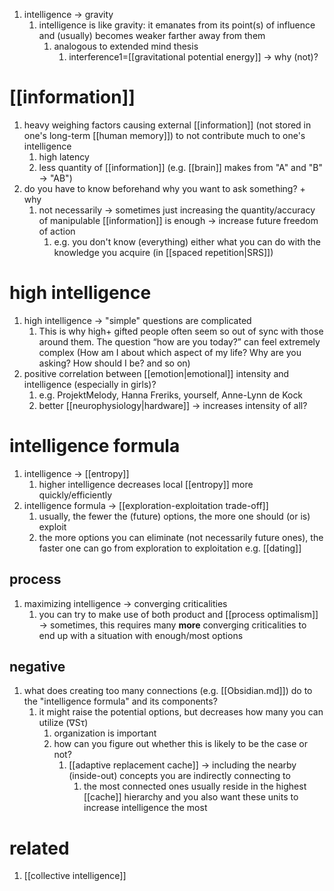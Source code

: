 1. intelligence → gravity
	1. intelligence is like gravity: it emanates from its point(s) of influence and (usually) becomes weaker farther away from them
		1. analogous to extended mind thesis
			1. interference1=[[gravitational potential energy]] → why (not)?
# [[information]]
1. heavy weighing factors causing external [[information]] (not stored in one's long-term [[human memory]]) to not contribute much to one's intelligence
	1. high latency
	2. less quantity of [[information]] (e.g. [[brain]] makes from "A" and "B" → "AB")
3. do you have to know beforehand why you want to ask something? + why
	1. not necessarily → sometimes just increasing the quantity/accuracy of manipulable [[information]] is enough → increase future freedom of action
		1. e.g. you don't know (everything) either what you can do with the knowledge you acquire (in [[spaced repetition|SRS]])

# high intelligence
1. high intelligence → "simple" questions are complicated
	1. This is why high+ gifted people often seem so out of sync with those around them. The question “how are you today?” can feel extremely complex (How am I about which aspect of my life? Why are you asking? How should I be? and so on)
2. positive correlation between [[emotion|emotional]] intensity and intelligence (especially in girls)?
	1. e.g. ProjektMelody, Hanna Freriks, yourself, Anne-Lynn de Kock
	2. better [[neurophysiology|hardware]] → increases intensity of all?

# intelligence formula
1. intelligence → [[entropy]]
	1. higher intelligence decreases local [[entropy]] more quickly/efficiently
2. intelligence formula → [[exploration-exploitation trade-off]]
	1. usually, the fewer the (future) options, the more one should (or is) exploit
	2. the more options you can eliminate (not necessarily future ones), the faster one can go from exploration to exploitation e.g. [[dating]]

## process
1. maximizing intelligence → converging criticalities
	1. you can try to make use of both product and [[process optimalism]] → sometimes, this requires many **more** converging criticalities to end up with a situation with enough/most options

## negative
1. what does creating too many connections (e.g. [[Obsidian.md]]) do to the "intelligence formula" and its components?
	1. it might raise the potential options, but decreases how many you can utilize (∇Sτ)
		1. organization is important
		2. how can you figure out whether this is likely to be the case or not?
			1. [[adaptive replacement cache]] → including the nearby (inside-out) concepts you are indirectly connecting to
				1. the most connected ones usually reside in the highest [[cache]] hierarchy and you also want these units to increase intelligence the most

# related
1. [[collective intelligence]]
